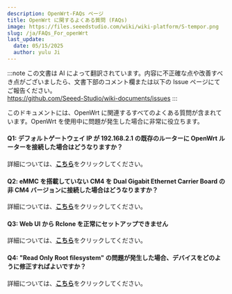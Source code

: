 ```yaml
---
description: OpenWrt-FAQs ページ
title: OpenWrt に関するよくある質問 (FAQs)
image: https://files.seeedstudio.com/wiki/wiki-platform/S-tempor.png
slug: /ja/FAQs_For_openWrt
last_update:
  date: 05/15/2025
  author: yulu Ji
---
```

:::note
この文書は AI によって翻訳されています。内容に不正確な点や改善すべき点がございましたら、文書下部のコメント欄または以下の Issue ページにてご報告ください。  
https://github.com/Seeed-Studio/wiki-documents/issues
:::

このドキュメントには、OpenWrt に関連するすべてのよくある質問が含まれています。OpenWrt を使用中に問題が発生した場合に非常に役立ちます。

#### Q1: デフォルトゲートウェイ IP が 192.168.2.1 の既存のルーターに OpenWrt ルーターを接続した場合はどうなりますか？

詳細については、[**こちら**](/change_default_gateway_IP)をクリックしてください。

#### Q2: eMMC を搭載していない CM4 を Dual Gigabit Ethernet Carrier Board の非 CM4 バージョンに接続した場合はどうなりますか？

詳細については、[**こちら**](/use_a_CM4_witout_eMMC)をクリックしてください。

#### Q3: Web UI から Rclone を正常にセットアップできません

詳細については、[**こちら**](/set_up_Rclone_from_web_UI)をクリックしてください。

#### Q4: "Read Only Root filesystem" の問題が発生した場合、デバイスをどのように修正すればよいですか？

詳細については、[**こちら**](/fix_device_ReadOnlyRootFilesystem)をクリックしてください。
